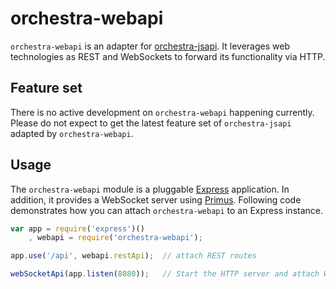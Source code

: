 # orchestra-webapi

`orchestra-webapi` is an adapter for [orchestra-jsapi](https://github.com/swissmanu/orchestra-jsapi). It leverages web technologies as REST and WebSockets to forward its functionality via HTTP.

## Feature set
There is no active development on `orchestra-webapi` happening currently. Please do not expect to get the latest feature set of `orchestra-jsapi` adapted by `orchestra-webapi`.

## Usage
The `orchestra-webapi` module is a pluggable [Express](http://expressjs.com/) application. In addition, it provides a WebSocket server using [Primus](https://github.com/primus/primus/).
Following code demonstrates how you can attach `orchestra-webapi` to an Express instance.

```javascript
var app = require('express')()
	, webapi = require('orchestra-webapi');

app.use('/api', webapi.restApi);  // attach REST routes

webSocketApi(app.listen(8080));   // Start the HTTP server and attach WebScoket server to it
```

